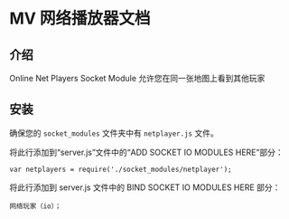 MV 网络播放器文档
==========================

介绍
--------------

Online Net Players Socket Module 允许您在同一张地图上看到其他玩家

安装
--------------

确保您的 `socket_modules` 文件夹中有 `netplayer.js` 文件。

将此行添加到“server.js”文件中的“ADD SOCKET IO MODULES HERE”部分：

`var netplayers = require('./socket_modules/netplayer');`

将此行添加到 server.js 文件中的 BIND SOCKET IO MODULES HERE 部分：

`网络玩家（io）；`